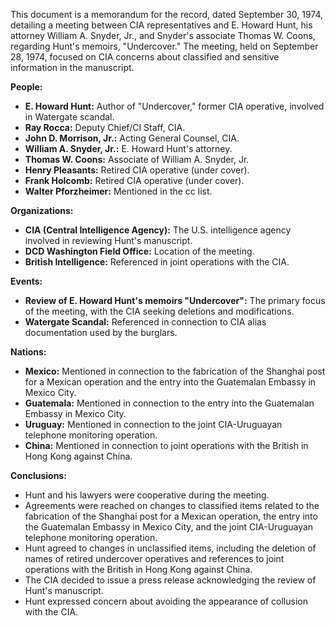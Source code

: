 This document is a memorandum for the record, dated September 30, 1974, detailing a meeting between CIA representatives and E. Howard Hunt, his attorney William A. Snyder, Jr., and Snyder's associate Thomas W. Coons, regarding Hunt's memoirs, "Undercover." The meeting, held on September 28, 1974, focused on CIA concerns about classified and sensitive information in the manuscript.

**People:**

*   **E. Howard Hunt:** Author of "Undercover," former CIA operative, involved in Watergate scandal.
*   **Ray Rocca:** Deputy Chief/CI Staff, CIA.
*   **John D. Morrison, Jr.:** Acting General Counsel, CIA.
*   **William A. Snyder, Jr.:** E. Howard Hunt's attorney.
*   **Thomas W. Coons:** Associate of William A. Snyder, Jr.
*   **Henry Pleasants:** Retired CIA operative (under cover).
*   **Frank Holcomb:** Retired CIA operative (under cover).
*   **Walter Pforzheimer:** Mentioned in the cc list.

**Organizations:**

*   **CIA (Central Intelligence Agency):** The U.S. intelligence agency involved in reviewing Hunt's manuscript.
*   **DCD Washington Field Office:** Location of the meeting.
*   **British Intelligence:** Referenced in joint operations with the CIA.

**Events:**

*   **Review of E. Howard Hunt's memoirs "Undercover":** The primary focus of the meeting, with the CIA seeking deletions and modifications.
*   **Watergate Scandal:** Referenced in connection to CIA alias documentation used by the burglars.

**Nations:**

*   **Mexico:** Mentioned in connection to the fabrication of the Shanghai post for a Mexican operation and the entry into the Guatemalan Embassy in Mexico City.
*   **Guatemala:** Mentioned in connection to the entry into the Guatemalan Embassy in Mexico City.
*   **Uruguay:** Mentioned in connection to the joint CIA-Uruguayan telephone monitoring operation.
*   **China:** Mentioned in connection to joint operations with the British in Hong Kong against China.

**Conclusions:**

*   Hunt and his lawyers were cooperative during the meeting.
*   Agreements were reached on changes to classified items related to the fabrication of the Shanghai post for a Mexican operation, the entry into the Guatemalan Embassy in Mexico City, and the joint CIA-Uruguayan telephone monitoring operation.
*   Hunt agreed to changes in unclassified items, including the deletion of names of retired undercover operatives and references to joint operations with the British in Hong Kong against China.
*   The CIA decided to issue a press release acknowledging the review of Hunt's manuscript.
*   Hunt expressed concern about avoiding the appearance of collusion with the CIA.
